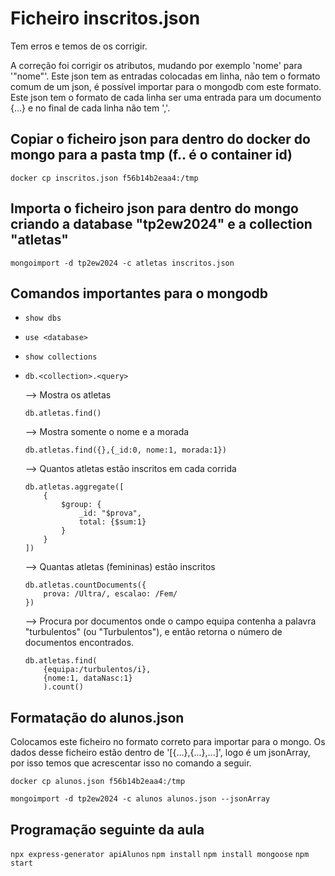 # Ficheiro inscritos.json

Tem erros e temos de os corrigir.

A correção foi corrigir os atributos, mudando por exemplo 'nome' para '"nome"'.
Este json tem as entradas colocadas em linha, não tem o formato comum de um json, é possível importar para o mongodb com este formato. Este json tem o formato de cada linha ser uma entrada para um documento {...} e no final de cada linha não tem ','.

## Copiar o ficheiro json para dentro do docker do mongo para a pasta tmp (f.. é o container id)

`docker cp inscritos.json f56b14b2eaa4:/tmp`

## Importa o ficheiro json para dentro do mongo criando a database "tp2ew2024" e a collection "atletas"

`mongoimport -d tp2ew2024 -c atletas inscritos.json`

## Comandos importantes para o mongodb

-   `show dbs`
-   `use <database>`
-   `show collections`
-   `db.<collection>.<query>`

    --> Mostra os atletas

    ```
    db.atletas.find()
    ```

    --> Mostra somente o nome e a morada

    ```
    db.atletas.find({},{_id:0, nome:1, morada:1})
    ```

    --> Quantos atletas estão inscritos em cada corrida

    ```
    db.atletas.aggregate([
        {
            $group: {
                _id: "$prova",
                total: {$sum:1}
            }
        }
    ])
    ```

    --> Quantas atletas (femininas) estão inscritos

    ```
    db.atletas.countDocuments({
        prova: /Ultra/, escalao: /Fem/
    })
    ```

    --> Procura por documentos onde o campo equipa contenha a palavra "turbulentos" (ou "Turbulentos"), e então retorna o número de documentos encontrados.

    ```
    db.atletas.find(
        {equipa:/turbulentos/i},
        {nome:1, dataNasc:1}
        ).count()
    ```

## Formatação do alunos.json

Colocamos este ficheiro no formato correto para importar para o mongo.
Os dados desse ficheiro estão dentro de '[{...},{...},...]', logo é um jsonArray, por isso temos que acrescentar isso no comando a seguir.

`docker cp alunos.json f56b14b2eaa4:/tmp`

`mongoimport -d tp2ew2024 -c alunos alunos.json --jsonArray`

## Programação seguinte da aula

`npx express-generator apiAlunos`
`npm install`
`npm install mongoose`
`npm start`
